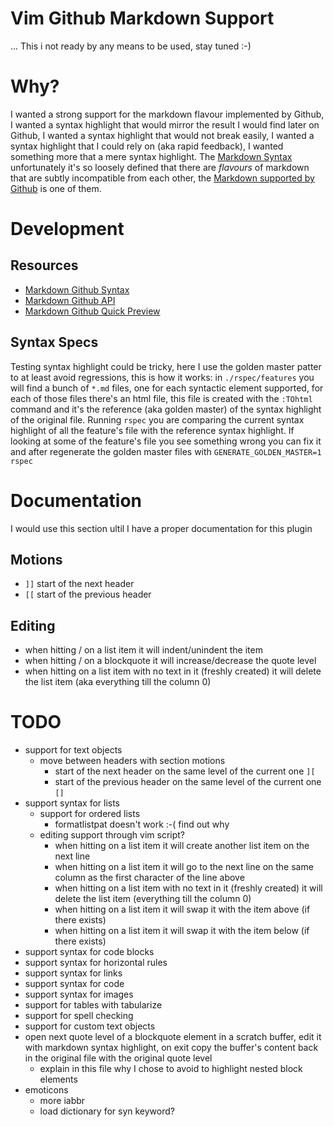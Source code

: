 # Vim Github Markdown Support
... This i not ready by any means to be used, stay tuned :-)


# Why?
I wanted a strong support for the markdown flavour implemented by Github, I wanted a syntax highlight that would mirror the result I would find later on Github, I wanted a syntax highlight that would not break easily, I wanted a syntax highlight that I could rely on (aka rapid feedback), I wanted something more that a mere syntax highlight. The [Markdown Syntax](http://daringfireball.net/projects/markdown/syntax) unfortunately it's so loosely defined that there are *flavours* of markdown that are subtly incompatible from each other, the [Markdown supported by Github](https://help.github.com/articles/github-flavored-markdown) is one of them.


# Development

## Resources
* [Markdown Github Syntax](https://help.github.com/articles/github-flavored-markdown)
* [Markdown Github API](http://developer.github.com/v3/markdown)
* [Markdown Github Quick Preview](http://github-markdown-preview.heroku.com/)

## Syntax Specs
Testing syntax highlight could be tricky, here I use the golden master patter to at least avoid regressions, this is how it works: in `./rspec/features` you will find a bunch of `*.md` files, one for each syntactic element supported, for each of those files there's an html file, this file is created with the `:TOhtml` command and it's the reference (aka golden master) of the syntax highlight of the original file. Running `rspec` you are comparing the current syntax highlight of all the feature's file with the reference syntax highlight. If looking at some of the feature's file you see something wrong you can fix it and after regenerate the golden master files with `GENERATE_GOLDEN_MASTER=1 rspec`


# Documentation
I would use this section ultil I have a proper documentation for this plugin

## Motions
* `]]` start of the next header
* `[[` start of the previous header

## Editing
* when hitting <Tab>/<S-Tab> on a list item it will indent/unindent the item 
* when hitting <Tab>/<S-Tab> on a blockquote it will increase/decrease the quote level
* when hitting <Enter> on a list item with no text in it (freshly created) it will delete the list item (aka everything till the column 0)


# TODO
* support for text objects
  * move between headers with section motions
    * start of the next header on the same level of the current one `][`
    * start of the previous header on the same level of the current one `[]`
* support syntax for lists
  * support for ordered lists
    * formatlistpat doesn't work :-( find out why
  * editing support through vim script?
    * when hitting <Enter> on a list item it will create another list item on the next line
    * when hitting <C-Enter> on a list item it will go to the next line on the same column as the first character of the line above
    * when hitting <C-BS> on a list item with no text in it (freshly created) it will delete the list item (everything till the column 0)
    * when hitting <C-k> on a list item it will swap it with the item above (if there exists)
    * when hitting <C-j> on a list item it will swap it with the item below (if there exists)
* support syntax for code blocks
* support syntax for horizontal rules
* support syntax for links
* support syntax for code
* support syntax for images
* support for tables with tabularize
* support for spell checking
* support for custom text objects
* open next quote level of a blockquote element in a scratch buffer, edit it with markdown syntax highlight, on exit copy the buffer's content back in the original file with the original quote level
  * explain in this file why I chose to avoid to highlight nested block elements
* emoticons
  * more iabbr
  * load dictionary for syn keyword?
